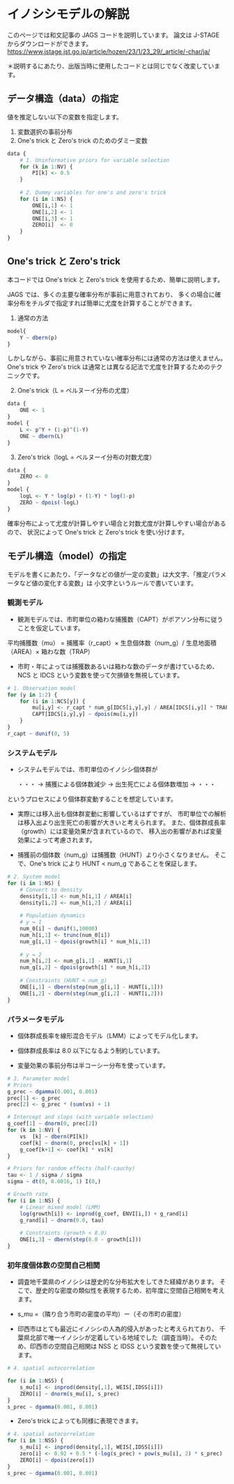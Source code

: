 # イノシシモデルの解説

このページでは和文記事の JAGS コードを説明しています。
論文は J-STAGE からダウンロードができます。
https://www.jstage.jst.go.jp/article/hozen/23/1/23_29/_article/-char/ja/

＊説明するにあたり、出版当時に使用したコードとは同じでなく改変しています。

## データ構造（data）の指定

値を推定しない以下の変数を指定します。

1. 変数選択の事前分布
2. One's trick と Zero's trick のためのダミー変数

```r
data {
    # 1. Uninformative priors for variable selection
    for (k in 1:NV) {
        PI[k] <- 0.5
    }
    
    # 2. Dummy variables for one's and zero's trick
    for (i in 1:NS) {
        ONE[i,1] <- 1
        ONE[i,2] <- 1
        ONE[i,3] <- 1
        ZERO[i]  <- 0
    }
}
```

## One's trick と Zero's trick

本コードでは One's trick と Zero's trick を使用するため、簡単に説明します。

JAGS では、多くの主要な確率分布が事前に用意されており、
多くの場合に確率分布をチルダで指定すれば簡単に尤度を計算することができます。

1. 通常の方法

```r
model{
    Y ~ dbern(p)
}
```

しかしながら、事前に用意されていない確率分布には通常の方法は使えません。
One's trick や Zero's trick は通常とは異なる記法で尤度を計算するためのテクニックです。

2. One's trick（L = ベルヌーイ分布の尤度）

```r
data {
    ONE <- 1
}
model {
    L <- p^Y + (1-p)^(1-Y)
    ONE ~ dbern(L)
}
```

3. Zero's trick（logL = ベルヌーイ分布の対数尤度）

```r
data {
    ZERO <- 0
}
model {
    logL <- Y * log(p) + (1-Y) * log(1-p)
    ZERO ~ dpois(-logL)
}
```

確率分布によって尤度が計算しやすい場合と対数尤度が計算しやすい場合があるので、
状況によって One's trick と Zero's trick を使い分けます。


## モデル構造（model）の指定

モデルを書くにあたり、「データなどの値が一定の変数」は大文字、「推定パラメータなど値の変化する変数」は 小文字というルールで書いています。


### 観測モデル

- 観測モデルでは、市町単位の箱わな捕獲数（CAPT）がポアソン分布に従うことを仮定しています。

平均捕獲数（mu） = 捕獲率（r_capt）× 生息個体数（num_g）/ 生息地面積（AREA）× 箱わな数（TRAP）

- 市町・年によっては捕獲数あるいは箱わな数のデータが書けているため、
NCS と IDCS という変数を使って欠損値を無視しています。

```r
# 1. Observation model
for (y in 1:2) {
    for (i in 1:NCS[y]) {
        mu[i,y] <- r_capt * num_g[IDCS[i,y],y] / AREA[IDCS[i,y]] * TRAP[IDCS[i,y],y]
        CAPT[IDCS[i,y],y] ~ dpois(mu[i,y])
    }
}
r_capt ~ dunif(0, 5)
```

### システムモデル

- システムモデルでは、市町単位のイノシシ個体群が

    ・・・ → 捕獲による個体数減少 → 出生死亡による個体数増加 → ・・・

というプロセスにより個体群変動することを想定しています。

- 実際には移入出も個体群変動に影響しているはずですが、
市町単位での解析は移入出より出生死亡の影響が大きいと考えられます。
また、個体群成長率（growth）には変量効果が含まれているので、
移入出の影響があれば変量効果によって考慮されます。

- 捕獲前の個体数（num_g）は捕獲数（HUNT）より小さくなりません。
そこで、One's trick により HUNT < num_g であることを保証します。

```r
# 2. System model
for (i in 1:NS) {
    # Convert to density
    density[i,1] <- num_h[i,1] / AREA[i]
    density[i,2] <- num_h[i,2] / AREA[i]
    
    # Population dynamics
    # y = 1
    num_0[i] ~ dunif(1,10000)
    num_h[i,1] <- trunc(num_0[i])
    num_g[i,1] ~ dpois(growth[i] * num_h[i,1])
    
    # y = 2
    num_h[i,2] <- num_g[i,1] - HUNT[i,1]
    num_g[i,2] ~ dpois(growth[i] * num_h[i,2])
    
    # Constraints (HUNT < num_g)
    ONE[i,1] ~ dbern(step(num_g[i,1] - HUNT[i,1]))
    ONE[i,2] ~ dbern(step(num_g[i,2] - HUNT[i,2]))
}
```

### パラメータモデル

- 個体群成長率を線形混合モデル（LMM）によってモデル化します。

- 個体群成長率は 8.0 以下になるよう制約しています。

- 変量効果の事前分布は半コーシー分布を使っています。

```r
# 3. Parameter model
# Priors
g_prec ~ dgamma(0.001, 0.001)
prec[1] <- g_prec
prec[2] <- g_prec * (sum(vs) + 1)

# Intercept and slops (with variable selection)
g_coef[1] ~ dnorm(0, prec[2])
for (k in 1:NV) {
    vs  [k] ~ dbern(PI[k])
    coef[k] ~ dnorm(0, prec[vs[k] + 1])
    g_coef[k+1] <- coef[k] * vs[k]
}

# Priors for random effects (half-cauchy)
tau <- 1 / sigma / sigma
sigma ~ dt(0, 0.0016, 1) I(0,)

# Growth rate
for (i in 1:NS) {
    # Linear mixed model (LMM)
    log(growth[i]) <- inprod(g_coef, ENVI[i,]) + g_rand[i]
    g_rand[i] ~ dnorm(0.0, tau)
    
    # Constraints (growth < 8.0)
    ONE[i,3] ~ dbern(step(8.0 - growth[i]))
}
```

### 初年度個体数の空間自己相関

- 調査地千葉県のイノシシは歴史的な分布拡大をしてきた経緯があります。
そこで、歴史的な密度の類似性を表現するため、初年度に空間自己相関を考えます。

- s_mu =（隣り合う市町の密度の平均）ー（その市町の密度）

- 印西市はとても最近にイノシシの人為的侵入があったと考えられており、
千葉県北部で唯一イノシシが定着している地域でした（調査当時）。
そのため、印西市の空間自己相関は NSS と IDSS という変数を使って無視しています。

```r
# 4. spatial autocorrelation

for (i in 1:NSS) {
    s_mu[i] <- inprod(density[,1], WEIS[,IDSS[i]])
    ZERO[i] ~ dnorm(s_mu[i], s_prec)
}
s_prec ~ dgamma(0.001, 0.001)
```

- Zero's trick によっても同様に表現できます。

```r
# 4. spatial autocorrelation
for (i in 1:NSS) {
    s_mu[i] <- inprod(density[,1], WEIS[,IDSS[i]])
    zero[i] <- 0.92 + 0.5 * (-log(s_prec) + pow(s_mu[i], 2) * s_prec)
    ZERO[i] ~ dpois(zero[i])
}
s_prec ~ dgamma(0.001, 0.001)
```
